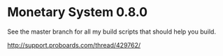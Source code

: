 Monetary System 0.8.0
=====================

See the master branch for all my build scripts that should help you build.

http://support.proboards.com/thread/429762/